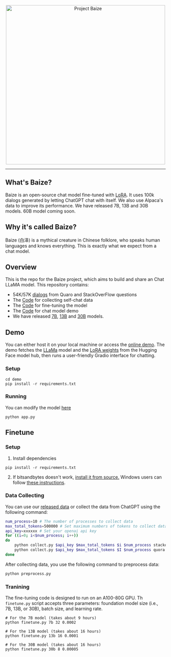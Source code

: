 <p align="center">
<img width="500px" alt="Project Baize" src="https://user-images.githubusercontent.com/22514219/229195563-0cddfa74-e52f-4413-b4b4-e4ba489c4b3d.png">
</p>
<hr>

## What's Baize?
Baize is an open-source chat model fine-tuned with [LoRA](https://github.com/microsoft/LoRA). It uses 100k dialogs generated by letting ChatGPT chat with itself. We also use Alpaca's data to improve its performance. We have released 7B, 13B and 30B models. 60B model coming soon. 

## Why it's called Baize?
Baize (白泽) is a mythical creature in Chinese folklore, who speaks human languages and knows everything. This is exactly what we expect from a chat model.

## Overview
This is the repo for the Baize project, which aims to build and share an Chat LLaMA model. This repository contains:

- 54K/57K [dialogs](data) from Quaro and StackOverFlow questions
- The [Code](collect.py) for collecting self-chat data
- The [Code](finetune.py) for fine-tuning the model
- The [Code](demo/app.py) for chat model demo
- We have released [7B](https://huggingface.co/project-baize/baize-lora-7B), [13B](https://huggingface.co/project-baize/baize-lora-13B) and [30B](https://huggingface.co/project-baize/baize-lora-30B) models.



## Demo

You can either host it on your local machine or access the [online demo](https://huggingface.co/spaces/project-baize/baize-lora-7B). The demo fetches the [LLaMa](https://huggingface.co/decapoda-research/llama-7b-hf) model and the [LoRA weights](https://huggingface.co/project-baize/baize-lora-7B) from the Hugging Face model hub, then runs a user-friendly Gradio interface for chatting.

### Setup

```
cd demo
pip install -r requirements.txt
```

### Running

You can modify the model [here](https://github.com/project-baize/baize/blob/72919bfb7b6d326ae9ab9b8e165bd3a7fcc2f43d/demo/app.py#L16-L17)

```
python app.py
```



## Finetune

### Setup

1. Install dependencies

```
pip install -r requirements.txt
```

2. If bitsandbytes doesn't work, [install it from source.](https://github.com/TimDettmers/bitsandbytes/blob/main/compile_from_source.md) Windows users can follow [these instructions](https://github.com/tloen/alpaca-lora/issues/17).

### Data Collecting

You can use our [released data](data) or collect the data from ChatGPT using the following command:

```bash
num_process=10 # The number of processes to collect data
max_total_tokens=500000 # Set maximum numbers of tokens to collect data
api_key=xxxxxx # Set your openai api key
for ((i=0; i<$num_process; i++))
do
    python collect.py $api_key $max_total_tokens $i $num_process stackoverflow &
    python collect.py $api_key $max_total_tokens $I $num_process quora &
done
```

After collecting data, you use the following command to preprocess data:

```bash
python preprocess.py
```

### Tranining

The fine-tuning code is designed to run on an A100-80G GPU. Th `finetune.py` script accepts three parameters: foundation model size (i.e., 7B, 13B, or 30B), batch size, and learning rate.

```
# For the 7B model (takes about 9 hours)
python finetune.py 7b 32 0.0002

# For the 13B model (takes about 16 hours)
python finetune.py 13b 16 0.0001

# For the 30B model (takes about 16 hours)
python finetune.py 30b 8 0.00005
```
